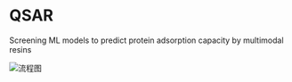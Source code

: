 # QSAR
Screening ML models to predict protein adsorption capacity by multimodal resins

![流程图](https://github.com/Devin1997-sys/QSAR/assets/95083643/c4f60d34-fbac-4025-bc0e-b795ea68ae09)

